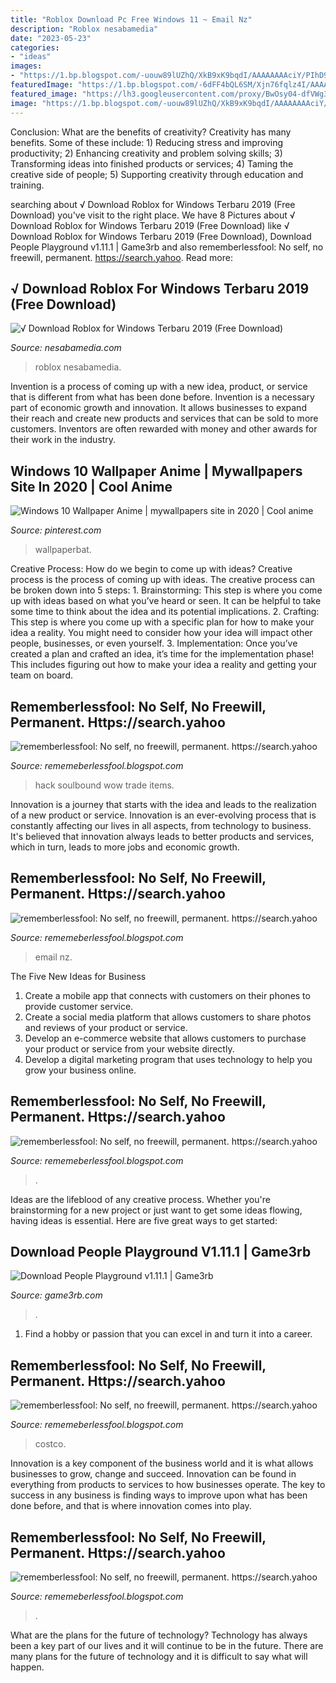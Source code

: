 ```yaml
---
title: "Roblox Download Pc Free Windows 11 ~ Email Nz"
description: "Roblox nesabamedia"
date: "2023-05-23"
categories:
- "ideas"
images:
- "https://1.bp.blogspot.com/-uouw89lUZhQ/XkB9xK9bqdI/AAAAAAAAciY/PIhD9jV8iAoUBCZPeVP0DAR087rPsdAPACLcBGAsYHQ/s320/Untitled415.png"
featuredImage: "https://1.bp.blogspot.com/-6dFF4bQL6SM/Xjn76fqlz4I/AAAAAAAAcVg/xSssdHnm5QI4AZUU-_x8qUQHW7Bf4uROwCLcBGAsYHQ/s1600/Untitled303.png"
featured_image: "https://lh3.googleusercontent.com/proxy/BwOsy04-dfVWg3DPsV41NVEJx8MwP_QAy85insqTfeZ7R0pgkk2haMe5Hu-sGwRwuth1ZUv3pshosvMv1UgzSaKPvBU=w1200-h630-n-k-no-nu"
image: "https://1.bp.blogspot.com/-uouw89lUZhQ/XkB9xK9bqdI/AAAAAAAAciY/PIhD9jV8iAoUBCZPeVP0DAR087rPsdAPACLcBGAsYHQ/s320/Untitled415.png"
---
```



Conclusion: What are the benefits of creativity?
Creativity has many benefits. Some of these include: 1) Reducing stress and improving productivity; 2) Enhancing creativity and problem solving skills; 3) Transforming ideas into finished products or services; 4) Taming the creative side of people; 5) Supporting creativity through education and training.

	

		
searching about √ Download Roblox for Windows Terbaru 2019 (Free Download) you've visit to the right place. We have 8 Pictures about √ Download Roblox for Windows Terbaru 2019 (Free Download) like √ Download Roblox for Windows Terbaru 2019 (Free Download), Download People Playground v1.11.1 | Game3rb and also rememberlessfool: No self, no freewill, permanent. https://search.yahoo. Read more:
		
    
## √ Download Roblox For Windows Terbaru 2019 (Free Download)

<img loading=lazy src="https://www.nesabamedia.com/wp-content/uploads/2018/09/Featured-Roblox.png" onerror="this.onerror=null;this.src='https://tse4.mm.bing.net/th?id=OIP.l740sKFI6smk5XARnKqCFAHaDz&amp;pid=15.1';" alt="√ Download Roblox for Windows Terbaru 2019 (Free Download)">

_Source: nesabamedia.com_

>roblox nesabamedia. 

	

Invention is a process of coming up with a new idea, product, or service that is different from what has been done before. Invention is a necessary part of economic growth and innovation. It allows businesses to expand their reach and create new products and services that can be sold to more customers. Inventors are often rewarded with money and other awards for their work in the industry.

    
## Windows 10 Wallpaper Anime | Mywallpapers Site In 2020 | Cool Anime

<img loading=lazy src="https://i.pinimg.com/736x/35/0a/a8/350aa84029a33aeca6f1a921e4e8dc0a.jpg" onerror="this.onerror=null;this.src='https://tse3.mm.bing.net/th?id=OIP.foS2IuDT7vwlhqG0NwX4ZgHaEK&amp;pid=15.1';" alt="Windows 10 Wallpaper Anime | mywallpapers site in 2020 | Cool anime">

_Source: pinterest.com_

>wallpaperbat. 

	

Creative Process: How do we begin to come up with ideas?
Creative process is the process of coming up with ideas. The creative process can be broken down into 5 steps: 1. Brainstorming: This step is where you come up with ideas based on what you’ve heard or seen. It can be helpful to take some time to think about the idea and its potential implications. 2. Crafting: This step is where you come up with a specific plan for how to make your idea a reality. You might need to consider how your idea will impact other people, businesses, or even yourself. 3. Implementation: Once you’ve created a plan and crafted an idea, it’s time for the implementation phase! This includes figuring out how to make your idea a reality and getting your team on board. 
    
## Rememberlessfool: No Self, No Freewill, Permanent. Https://search.yahoo

<img loading=lazy src="https://1.bp.blogspot.com/-edKBpx3wS-M/Xktc6OFKyAI/AAAAAAAAdAc/uyaR86eIPZ8zyUAGduqeaRsY6i70OEkvACLcBGAsYHQ/s1600/Untitled613.png" onerror="this.onerror=null;this.src='https://tse3.mm.bing.net/th?id=OIP.w-24-0n0kDP7HeWSvDmPEAHaEK&amp;pid=15.1';" alt="rememberlessfool: No self, no freewill, permanent. https://search.yahoo">

_Source: rememeberlessfool.blogspot.com_

>hack soulbound wow trade items. 

	

Innovation is a journey that starts with the idea and leads to the realization of a new product or service. Innovation is an ever-evolving process that is constantly affecting our lives in all aspects, from technology to business. It's believed that innovation always leads to better products and services, which in turn, leads to more jobs and economic growth.

    
## Rememberlessfool: No Self, No Freewill, Permanent. Https://search.yahoo

<img loading=lazy src="https://1.bp.blogspot.com/-6dFF4bQL6SM/Xjn76fqlz4I/AAAAAAAAcVg/xSssdHnm5QI4AZUU-_x8qUQHW7Bf4uROwCLcBGAsYHQ/s1600/Untitled303.png" onerror="this.onerror=null;this.src='https://tse2.mm.bing.net/th?id=OIP.IaB9HBExZ_DmzdE8p7Rz2AHaEK&amp;pid=15.1';" alt="rememberlessfool: No self, no freewill, permanent. https://search.yahoo">

_Source: rememeberlessfool.blogspot.com_

>email nz. 

	

The Five New Ideas for Business
1. Create a mobile app that connects with customers on their phones to provide customer service. 
2. Create a social media platform that allows customers to share photos and reviews of your product or service. 
3. Develop an e-commerce website that allows customers to purchase your product or service from your website directly. 
4. Develop a digital marketing program that uses technology to help you grow your business online.

    
## Rememberlessfool: No Self, No Freewill, Permanent. Https://search.yahoo

<img loading=lazy src="https://lh3.googleusercontent.com/proxy/BwOsy04-dfVWg3DPsV41NVEJx8MwP_QAy85insqTfeZ7R0pgkk2haMe5Hu-sGwRwuth1ZUv3pshosvMv1UgzSaKPvBU=w1200-h630-n-k-no-nu" onerror="this.onerror=null;this.src='https://tse1.mm.bing.net/th?id=OIP.0-0-czHoc565JLFPF0Kc6QHaFj&amp;pid=15.1';" alt="rememberlessfool: No self, no freewill, permanent. https://search.yahoo">

_Source: rememeberlessfool.blogspot.com_

>. 

	

Ideas are the lifeblood of any creative process. Whether you're brainstorming for a new project or just want to get some ideas flowing, having ideas is essential. Here are five great ways to get started: 

    
## Download People Playground V1.11.1 | Game3rb

<img loading=lazy src="https://i0.wp.com/pagecdn.io/site/yzcg/wp-content/uploads/2020/04/0-81.jpg" onerror="this.onerror=null;this.src='https://tse1.mm.bing.net/th?id=OIP.ZbLrpLhPZUavCRdjLKFErgHaDd&amp;pid=15.1';" alt="Download People Playground v1.11.1 | Game3rb">

_Source: game3rb.com_

>. 

	

1. Find a hobby or passion that you can excel in and turn it into a career.

    
## Rememberlessfool: No Self, No Freewill, Permanent. Https://search.yahoo

<img loading=lazy src="https://1.bp.blogspot.com/-uouw89lUZhQ/XkB9xK9bqdI/AAAAAAAAciY/PIhD9jV8iAoUBCZPeVP0DAR087rPsdAPACLcBGAsYHQ/s320/Untitled415.png" onerror="this.onerror=null;this.src='https://tse4.mm.bing.net/th?id=OIP.BG5bv_CeYstTpJgxs0E5ugAAAA&amp;pid=15.1';" alt="rememberlessfool: No self, no freewill, permanent. https://search.yahoo">

_Source: rememeberlessfool.blogspot.com_

>costco. 

	

Innovation is a key component of the business world and it is what allows businesses to grow, change and succeed. Innovation can be found in everything from products to services to how businesses operate. The key to success in any business is finding ways to improve upon what has been done before, and that is where innovation comes into play.

    
## Rememberlessfool: No Self, No Freewill, Permanent. Https://search.yahoo

<img loading=lazy src="https://1.bp.blogspot.com/-jFSnYDXXl5k/YMepOolLx-I/AAAAAAAAihE/3A2PEZTT7mE6qlXQnIdSnmQDTpzQiZ9OACLcBGAsYHQ/w1200-h630-p-k-no-nu/15726345430935535616_20210608202334_1.png" onerror="this.onerror=null;this.src='https://tse3.mm.bing.net/th?id=OIP.MWWZNYGuLVV9qhrMQfn0CQHaD4&amp;pid=15.1';" alt="rememberlessfool: No self, no freewill, permanent. https://search.yahoo">

_Source: rememeberlessfool.blogspot.com_

>. 

	

What are the plans for the future of technology?
Technology has always been a key part of our lives and it will continue to be in the future. There are many plans for the future of technology and it is difficult to say what will happen.

